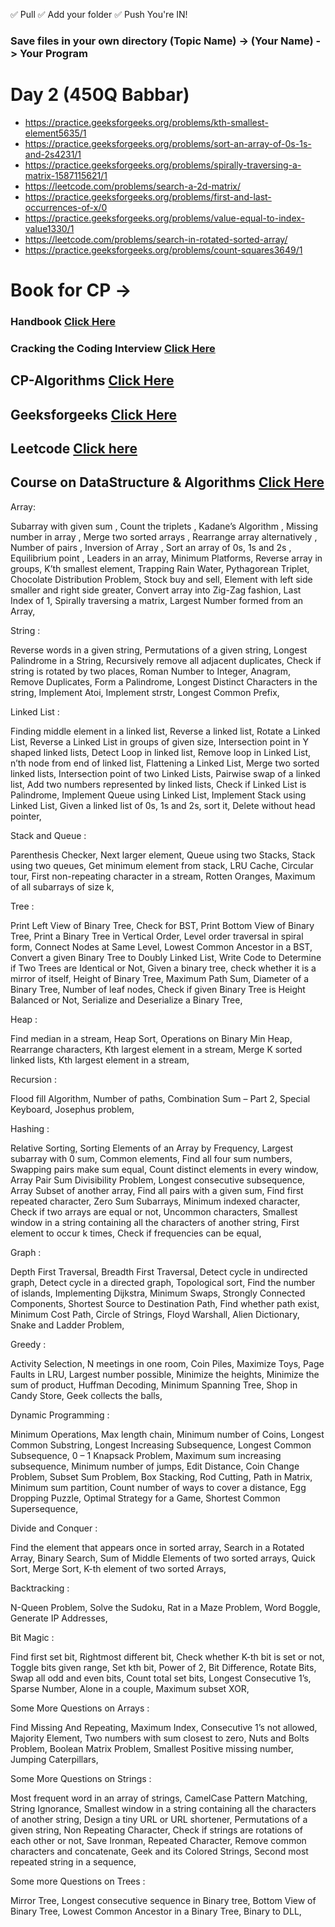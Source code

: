 ✅ Pull 
  ✅ Add your folder 
  ✅ Push 
  You're IN!  
  
### Save files in your own directory (Topic Name) -> (Your Name) -> Your Program  
  
# Day 2 (450Q Babbar) 
* https://practice.geeksforgeeks.org/problems/kth-smallest-element5635/1 
* https://practice.geeksforgeeks.org/problems/sort-an-array-of-0s-1s-and-2s4231/1
* https://practice.geeksforgeeks.org/problems/spirally-traversing-a-matrix-1587115621/1
* https://leetcode.com/problems/search-a-2d-matrix/  
* https://practice.geeksforgeeks.org/problems/first-and-last-occurrences-of-x/0 
* https://practice.geeksforgeeks.org/problems/value-equal-to-index-value1330/1 
* https://leetcode.com/problems/search-in-rotated-sorted-array/ 
* https://practice.geeksforgeeks.org/problems/count-squares3649/1    
  
  
  
# Book for CP -> 
### Handbook [Click Here](https://drive.google.com/file/d/1tii1TyA5ETd4LtzN9MGrCVl5s0PsUI_X/view)  
  
### Cracking the Coding Interview [Click Here](https://cin.ufpe.br/~fbma/Crack/Cracking%20the%20Coding%20Interview%20189%20Programming%20Questions%20and%20Solutions.pdf)

## CP-Algorithms [Click Here](https://cp-algorithms.com/)
## Geeksforgeeks [Click Here](https://www.geeksforgeeks.org/must-do-coding-questions-for-companies-like-amazon-microsoft-adobe/) 

## Leetcode [Click here](https://leetcode.com/explore/interview/card/top-interview-questions-hard/) 

## Course on DataStructure & Algorithms [Click Here](https://ocw.mit.edu/courses/electrical-engineering-and-computer-science/6-046j-design-and-analysis-of-algorithms-spring-2015/index.htm)


Array:

Subarray with given sum ,
Count the triplets ,
Kadane’s Algorithm ,
Missing number in array ,
Merge two sorted arrays ,
Rearrange array alternatively ,
Number of pairs ,
Inversion of Array ,
Sort an array of 0s, 1s and 2s ,
Equilibrium point ,
Leaders in an array,
Minimum Platforms,
Reverse array in groups,
K’th smallest element,
Trapping Rain Water,
Pythagorean Triplet,
Chocolate Distribution Problem,
Stock buy and sell,
Element with left side smaller and right side greater,
Convert array into Zig-Zag fashion,
Last Index of 1,
Spirally traversing a matrix,
Largest Number formed from an Array,

String :

Reverse words in a given string,
Permutations of a given string,
Longest Palindrome in a String,
Recursively remove all adjacent duplicates,
Check if string is rotated by two places,
Roman Number to Integer,
Anagram,
Remove Duplicates,
Form a Palindrome,
Longest Distinct Characters in the string,
Implement Atoi,
Implement strstr,
Longest Common Prefix,

Linked List :

Finding middle element in a linked list,
Reverse a linked list,
Rotate a Linked List,
Reverse a Linked List in groups of given size,
Intersection point in Y shaped linked lists,
Detect Loop in linked list,
Remove loop in Linked List,
n’th node from end of linked list,
Flattening a Linked List,
Merge two sorted linked lists,
Intersection point of two Linked Lists,
Pairwise swap of a linked list,
Add two numbers represented by linked lists,
Check if Linked List is Palindrome,
Implement Queue using Linked List,
Implement Stack using Linked List,
Given a linked list of 0s, 1s and 2s, sort it,
Delete without head pointer,

Stack and Queue :

Parenthesis Checker,
Next larger element,
Queue using two Stacks,
Stack using two queues,
Get minimum element from stack,
LRU Cache,
Circular tour,
First non-repeating character in a stream,
Rotten Oranges,
Maximum of all subarrays of size k,

Tree :

Print Left View of Binary Tree,
Check for BST,
Print Bottom View of Binary Tree,
Print a Binary Tree in Vertical Order,
Level order traversal in spiral form,
Connect Nodes at Same Level,
Lowest Common Ancestor in a BST,
Convert a given Binary Tree to Doubly Linked List,
Write Code to Determine if Two Trees are Identical or Not,
Given a binary tree, check whether it is a mirror of itself,
Height of Binary Tree,
Maximum Path Sum,
Diameter of a Binary Tree,
Number of leaf nodes,
Check if given Binary Tree is Height Balanced or Not,
Serialize and Deserialize a Binary Tree,

Heap :

Find median in a stream,
Heap Sort,
Operations on Binary Min Heap,
Rearrange characters,
Kth largest element in a stream,
Merge K sorted linked lists,
Kth largest element in a stream,

Recursion :



Flood fill Algorithm,
Number of paths,
Combination Sum – Part 2,
Special Keyboard,
Josephus problem,

Hashing :

Relative Sorting,
Sorting Elements of an Array by Frequency,
Largest subarray with 0 sum,
Common elements,
Find all four sum numbers,
Swapping pairs make sum equal,
Count distinct elements in every window,
Array Pair Sum Divisibility Problem,
Longest consecutive subsequence,
Array Subset of another array,
Find all pairs with a given sum,
Find first repeated character,
Zero Sum Subarrays,
Minimum indexed character,
Check if two arrays are equal or not,
Uncommon characters,
Smallest window in a string containing all the characters of another string,
First element to occur k times,
Check if frequencies can be equal,

Graph :

Depth First Traversal,
Breadth First Traversal,
Detect cycle in undirected graph,
Detect cycle in a directed graph,
Topological sort,
Find the number of islands,
Implementing Dijkstra,
Minimum Swaps,
Strongly Connected Components,
Shortest Source to Destination Path,
Find whether path exist,
Minimum Cost Path,
Circle of Strings,
Floyd Warshall,
Alien Dictionary,
Snake and Ladder Problem,

Greedy :

Activity Selection,
N meetings in one room,
Coin Piles,
Maximize Toys,
Page Faults in LRU,
Largest number possible,
Minimize the heights,
Minimize the sum of product,
Huffman Decoding,
Minimum Spanning Tree,
Shop in Candy Store,
Geek collects the balls,

Dynamic Programming :

Minimum Operations,
Max length chain,
Minimum number of Coins,
Longest Common Substring,
Longest Increasing Subsequence,
Longest Common Subsequence,
0 – 1 Knapsack Problem,
Maximum sum increasing subsequence,
Minimum number of jumps,
Edit Distance,
Coin Change Problem,
Subset Sum Problem,
Box Stacking,
Rod Cutting,
Path in Matrix,
Minimum sum partition,
Count number of ways to cover a distance,
Egg Dropping Puzzle,
Optimal Strategy for a Game,
Shortest Common Supersequence,

Divide and Conquer :

Find the element that appears once in sorted array,
Search in a Rotated Array,
Binary Search,
Sum of Middle Elements of two sorted arrays,
Quick Sort,
Merge Sort,
K-th element of two sorted Arrays,

Backtracking :

N-Queen Problem,
Solve the Sudoku,
Rat in a Maze Problem,
Word Boggle,
Generate IP Addresses,

Bit Magic :

Find first set bit,
Rightmost different bit,
Check whether K-th bit is set or not,
Toggle bits given range,
Set kth bit,
Power of 2,
Bit Difference,
Rotate Bits,
Swap all odd and even bits,
Count total set bits,
Longest Consecutive 1’s,
Sparse Number,
Alone in a couple,
Maximum subset XOR,

Some More Questions on Arrays :

Find Missing And Repeating,
Maximum Index,
Consecutive 1’s not allowed,
Majority Element,
Two numbers with sum closest to zero,
Nuts and Bolts Problem,
Boolean Matrix Problem,
Smallest Positive missing number,
Jumping Caterpillars,

Some More Questions on Strings :

Most frequent word in an array of strings,
CamelCase Pattern Matching,
String Ignorance,
Smallest window in a string containing all the characters of another string,
Design a tiny URL or URL shortener,
Permutations of a given string,
Non Repeating Character,
Check if strings are rotations of each other or not,
Save Ironman,
Repeated Character,
Remove common characters and concatenate,
Geek and its Colored Strings,
Second most repeated string in a sequence,

Some more Questions on Trees :

Mirror Tree,
Longest consecutive sequence in Binary tree,
Bottom View of Binary Tree,
Lowest Common Ancestor in a Binary Tree,
Binary to DLL,
